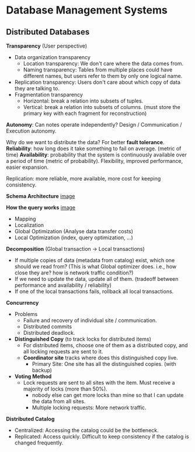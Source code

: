 # Database Management Systems
## Distributed Databases
**Transparency** (User perspective)
- Data organization transparency
  - Location transparency: We don't care where the data comes from.
  - Naming transparency: Tables from multiple places could have different names, but users refer to them by only one logical name.
- Replication transparency: Users don't care about which copy of data they are talking to.
- Fragmentation transparency
  - Horizontal: break a relation into subsets of tuples.
  - Vertical: break a relation into subsets of columns. (must store the primary key with each fragment for reconstruction)

**Autonomy**: Can notes operate independently? Design / Communication / Execution autonomy.

Why do we want to distribute the data? For better **fault tolerance**.
**Reliability**: how long does it take something to fail on average. (metric of time)
**Availability**: probability that the system is continuously available over a period of time (metric of probability).
Flexibility, improved performance, easier expansion.

Replication: more reliable, more available, more cost for keeping consistency.

**Schema Architecture**
[image](./picture/Schema-Arch.jpg)

**How the query works**
[image](picture/Component-Arch.jpg)
- Mapping
- Localization
- Global Optimization (Analyse data transfer costs)
- Local Optimization (index, query optimization, ...)

**Decomposition** (Global transaction -> Local transactions)
- If multiple copies of data (metadata from catalog) exist, which one should we read from? (This is what Global optimizer does. i.e., how close they are? how is network traffic condition?)
- If we need to update the data, update all of them. (tradeoff between performance and availability / reliability)
- If one of the local transactions fails, rollback all local transactions.

**Concurrency**
- Problems
  - Failure and recovery of individual site / communication.
  - Distributed commits
  - Distributed deadlock.
- **Distinguished Copy** (to track locks for distributed items)
  - For distributed items, choose one of them as a distributed copy, and all locking requests are sent to it.
  - **Coordinator site** tracks where does this distinguished copy live.
    - Primary Site: One site has all the distinguished copies. (with backup)
- **Voting Method**
  - Lock requests are sent to all sites with the item. Must receive a majority of locks (more than 50%).
    - nobody else can get more locks than mine so that I can update the data from all sites.
    - Multiple locking requests: More network traffic.

**Distributed Catalog**
- Centralized: Accessing the catalog could be the bottleneck. 
- Replicated: Access quickly. Difficult to keep consistency if the catalog is changed frequently.